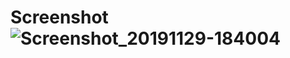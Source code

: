 # Screenshot![Screenshot_20191129-184004](https://user-images.githubusercontent.com/32393519/82608715-ce069300-9bd8-11ea-8161-feb600af61b3.jpg)
